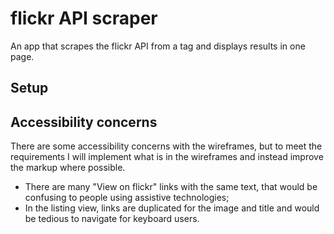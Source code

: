 # flickr API scraper
An app that scrapes the flickr API from a tag and displays results in one page.

## Setup

## Accessibility concerns
There are some accessibility concerns with the wireframes, but to meet the requirements I will implement what is in the wireframes and instead improve the markup where possible.
* There are many "View on flickr" links with the same text, that would be confusing to people using assistive technologies;
* In the listing view, links are duplicated for the image and title and would be tedious to navigate for keyboard users.

